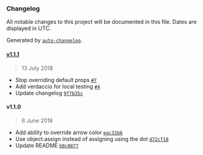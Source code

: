### Changelog
All notable changes to this project will be documented in this file. Dates are displayed in UTC.

Generated by [`auto-changelog`](https://github.com/CookPete/auto-changelog).

#### [v1.1.1](https://github.com/helfi92/material-ui-treeview/compare/v1.1.0...v1.1.1)
> 13 July 2018
- Stop overriding default props [`#7`](https://github.com/helfi92/material-ui-treeview/pull/7)
- Add verdaccio for local testing [`#4`](https://github.com/helfi92/material-ui-treeview/pull/4)
- Update changelog [`9f7b35c`](https://github.com/helfi92/material-ui-treeview/commit/9f7b35c6cbb4d72fd50489ae69d8fa2605aed268)

#### v1.1.0
> 6 June 2018
- Add ability to override arrow color [`eac31b6`](https://github.com/helfi92/material-ui-treeview/commit/eac31b6c4d398ca385a31d1f2ab9d4a0c2c72c1a)
- Use object.assign instead of assigning using the dot [`d72cf18`](https://github.com/helfi92/material-ui-treeview/commit/d72cf1841888a55873744d1eedc3608f9694acb6)
- Update README [`b0c0877`](https://github.com/helfi92/material-ui-treeview/commit/b0c0877f4472610a540b4b9de7ea9298e8b1946b)

